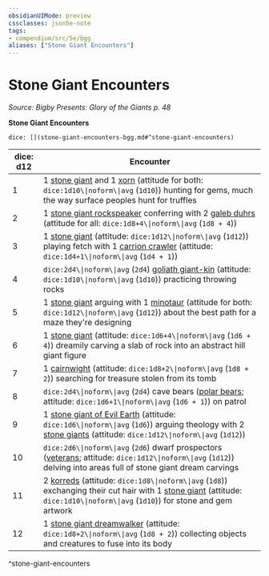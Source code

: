 ```yaml
---
obsidianUIMode: preview
cssclasses: json5e-note
tags:
- compendium/src/5e/bgg
aliases: ["Stone Giant Encounters"]
---
```

# Stone Giant Encounters
*Source: Bigby Presents: Glory of the Giants p. 48* 

**Stone Giant Encounters**

`dice: [](stone-giant-encounters-bgg.md#^stone-giant-encounters)`

| dice: d12 | Encounter |
|-----------|-----------|
| 1 | 1 [stone giant](2-Mechanics/CLI/bestiary/giant/stone-giant.md) and 1 [xorn](2-Mechanics/CLI/bestiary/elemental/xorn.md) (attitude for both: `dice:1d10\\|noform\\|avg` (`1d10`)) hunting for gems, much the way surface peoples hunt for truffles |
| 2 | 1 [stone giant rockspeaker](2-Mechanics/CLI/bestiary/giant/stone-giant-rockspeaker-bgg.md) conferring with 2 [galeb duhrs](2-Mechanics/CLI/bestiary/elemental/galeb-duhr.md) (attitude for all: `dice:1d8+4\\|noform\\|avg` (`1d8 + 4`)) |
| 3 | 1 [stone giant](2-Mechanics/CLI/bestiary/giant/stone-giant.md) (attitude: `dice:1d12\\|noform\\|avg` (`1d12`)) playing fetch with 1 [carrion crawler](2-Mechanics/CLI/bestiary/monstrosity/carrion-crawler.md) (attitude: `dice:1d4+1\\|noform\\|avg` (`1d4 + 1`)) |
| 4 | `dice:2d4\\|noform\\|avg` (`2d4`) [goliath giant-kin](2-Mechanics/CLI/bestiary/humanoid/goliath-giant-kin-bgg.md) (attitude: `dice:1d10\\|noform\\|avg` (`1d10`)) practicing throwing rocks |
| 5 | 1 [stone giant](2-Mechanics/CLI/bestiary/giant/stone-giant.md) arguing with 1 [minotaur](2-Mechanics/CLI/bestiary/monstrosity/minotaur.md) (attitude for both: `dice:1d12\\|noform\\|avg` (`1d12`)) about the best path for a maze they're designing |
| 6 | 1 [stone giant](2-Mechanics/CLI/bestiary/giant/stone-giant.md) (attitude: `dice:1d6+4\\|noform\\|avg` (`1d6 + 4`)) dreamily carving a slab of rock into an abstract hill giant figure |
| 7 | 1 [cairnwight](2-Mechanics/CLI/bestiary/undead/cairnwight-bgg.md) (attitude: `dice:1d8+2\\|noform\\|avg` (`1d8 + 2`)) searching for treasure stolen from its tomb |
| 8 | `dice:2d4\\|noform\\|avg` (`2d4`) cave bears ([polar bears](2-Mechanics/CLI/bestiary/beast/polar-bear.md); attitude: `dice:1d6+1\\|noform\\|avg` (`1d6 + 1`)) on patrol |
| 9 | 1 [stone giant of Evil Earth](2-Mechanics/CLI/bestiary/giant/stone-giant-of-evil-earth-bgg.md) (attitude: `dice:1d6\\|noform\\|avg` (`1d6`)) arguing theology with 2 [stone giants](2-Mechanics/CLI/bestiary/giant/stone-giant.md) (attitude: `dice:1d12\\|noform\\|avg` (`1d12`)) |
| 10 | `dice:2d6\\|noform\\|avg` (`2d6`) dwarf prospectors ([veterans](2-Mechanics/CLI/bestiary/humanoid/veteran.md); attitude: `dice:1d12\\|noform\\|avg` (`1d12`)) delving into areas full of stone giant dream carvings |
| 11 | 2 [korreds](2-Mechanics/CLI/bestiary/fey/korred-mpmm.md) (attitude: `dice:1d8\\|noform\\|avg` (`1d8`)) exchanging their cut hair with 1 [stone giant](2-Mechanics/CLI/bestiary/giant/stone-giant.md) (attitude: `dice:1d10\\|noform\\|avg` (`1d10`)) for stone and gem artwork |
| 12 | 1 [stone giant dreamwalker](2-Mechanics/CLI/bestiary/giant/stone-giant-dreamwalker-mpmm.md) (attitude: `dice:1d8+2\\|noform\\|avg` (`1d8 + 2`)) collecting objects and creatures to fuse into its body |
^stone-giant-encounters